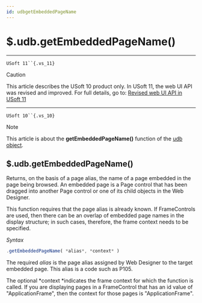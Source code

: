 ```yaml
---
id: udbgetEmbeddedPageName
---
```


# $.udb.getEmbeddedPageName()



----

`USoft 11``{.vs_11}`

> [!CAUTION]
> This article describes the USoft 10 product only.
> In USoft 11, the web UI API was revised and improved. For full details, go to:
> [Revised web UI API in USoft 11](/docs/Web%20and%20app%20UIs/UDB%20udb/Revised%20web%20UI%20API%20in%20USoft%2011.md)

----

`USoft 10``{.vs_10}`

> [!NOTE]
> This article is about the **getEmbeddedPageName()** function of the [udb object](/docs/Web%20and%20app%20UIs/UDB%20udb).

## **$.udb.getEmbeddedPageName()**

Returns, on the basis of a page alias, the name of a page embedded in the page being browsed.
An embedded page is a Page control that has been dragged into another Page control or one of its child objects in the Web Designer.

This function requires that the page alias is already known. If FrameControls are used, then there can be an overlap of embedded page names in the display structure; in such cases, therefore, the frame context needs to be specified.

*Syntax*

```js
.getEmbeddedPageName( *alias*, *context* )
```

The required *alias* is the page alias assigned by Web Designer to the target embedded page. This alias is a code such as P105.

The optional *context *indicates the frame context for which the function is called. If you are displaying pages in a FrameControl that has an id value of "ApplicationFrame", then the context for those pages is "ApplicationFrame".
